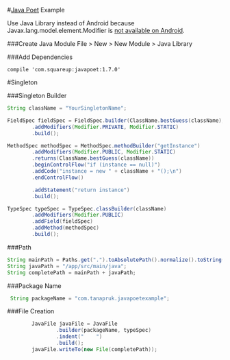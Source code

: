 
#[Java Poet](https://github.com/square/javapoet) Example

Use Java Library instead of Android because 
Javax.lang.model.element.Modifier is [not available on Android](https://github.com/square/javapoet#methods).

###Create Java Module
File > New > New Module > Java Library 

###Add Dependencies
```
compile 'com.squareup:javapoet:1.7.0'
```

#Singleton 

###Singleton Builder
```Java
String className = "YourSingletonName";

FieldSpec fieldSpec = FieldSpec.builder(ClassName.bestGuess(className), "instance")
        .addModifiers(Modifier.PRIVATE, Modifier.STATIC)
        .build();

MethodSpec methodSpec = MethodSpec.methodBuilder("getInstance")
        .addModifiers(Modifier.PUBLIC, Modifier.STATIC)
        .returns(ClassName.bestGuess(className))
        .beginControlFlow("if (instance == null)")
        .addCode("instance = new " + className + "();\n")
        .endControlFlow()

        .addStatement("return instance")
        .build();

TypeSpec typeSpec = TypeSpec.classBuilder(className)
        .addModifiers(Modifier.PUBLIC)
        .addField(fieldSpec)
        .addMethod(methodSpec)
        .build();
```

###Path
```Java
String mainPath = Paths.get(".").toAbsolutePath().normalize().toString();
String javaPath = "/app/src/main/java";
String completePath = mainPath + javaPath;
```

###Package Name
```Java
 String packageName = "com.tanapruk.javapoetexample";
 ```
        
###File Creation
```Java
        JavaFile javaFile = JavaFile
                .builder(packageName, typeSpec)
                .indent("    ")
                .build();
        javaFile.writeTo(new File(completePath));
```
